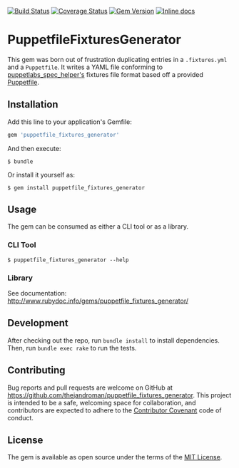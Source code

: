 [![Build Status](https://travis-ci.org/Ensighten/puppetfile_fixtures_generator.svg?branch=master)](https://travis-ci.org/Ensighten/puppetfile_fixtures_generator)
[![Coverage Status](https://coveralls.io/repos/github/Ensighten/puppetfile_fixtures_generator/badge.svg?branch=master)](https://coveralls.io/github/Ensighten/puppetfile_fixtures_generator?branch=master)
[![Gem Version](https://badge.fury.io/rb/puppetfile_fixtures_generator.svg)](https://badge.fury.io/rb/puppetfile_fixtures_generator)
[![Inline docs](http://inch-ci.org/github/Ensighten/puppetfile_fixtures_generator.svg?branch=master)](http://inch-ci.org/github/Ensighten/puppetfile_fixtures_generator)

# PuppetfileFixturesGenerator

This gem was born out of frustration duplicating entries in a
`.fixtures.yml` and a `Puppetfile`. It writes a YAML file conforming
to
[puppetlabs_spec_helper's](https://github.com/puppetlabs/puppetlabs_spec_helper)
fixtures file format based off a provided
[Puppetfile](https://github.com/puppetlabs/r10k/blob/master/doc/puppetfile.mkd).

## Installation

Add this line to your application's Gemfile:

```ruby
gem 'puppetfile_fixtures_generator'
```

And then execute:

    $ bundle

Or install it yourself as:

    $ gem install puppetfile_fixtures_generator

## Usage

The gem can be consumed as either a CLI tool or as a library.

### CLI Tool

    $ puppetfile_fixtures_generator --help

### Library

See documentation: http://www.rubydoc.info/gems/puppetfile_fixtures_generator/

## Development

After checking out the repo, run `bundle install` to install
dependencies. Then, run `bundle exec rake` to run the tests.

## Contributing

Bug reports and pull requests are welcome on GitHub at
https://github.com/thejandroman/puppetfile_fixtures_generator. This
project is intended to be a safe, welcoming space for collaboration,
and contributors are expected to adhere to the
[Contributor Covenant](contributor-covenant.org) code of conduct.

## License

The gem is available as open source under the terms of the
[MIT License](http://opensource.org/licenses/MIT).
